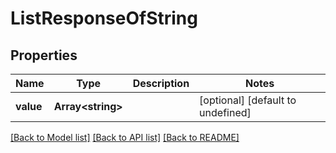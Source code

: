 
# ListResponseOfString

## Properties
Name | Type | Description | Notes
------------ | ------------- | ------------- | -------------
**value** | **Array&lt;string&gt;** |  | [optional] [default to undefined]



[[Back to Model list]](README.md#documentation-for-models) [[Back to API list]](README.md#documentation-for-api-endpoints) [[Back to README]](README.md)
